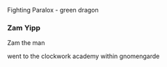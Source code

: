 Fighting Paralox - green dragon

### Zam Yipp
Zam the man

went to the clockwork academy within gnomengarde
### 

